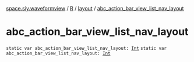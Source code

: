 [space.siy.waveformview](../../index.md) / [R](../index.md) / [layout](index.md) / [abc_action_bar_view_list_nav_layout](./abc_action_bar_view_list_nav_layout.md)

# abc_action_bar_view_list_nav_layout

`static var abc_action_bar_view_list_nav_layout: `[`Int`](https://kotlinlang.org/api/latest/jvm/stdlib/kotlin/-int/index.html)
`static var abc_action_bar_view_list_nav_layout: `[`Int`](https://kotlinlang.org/api/latest/jvm/stdlib/kotlin/-int/index.html)